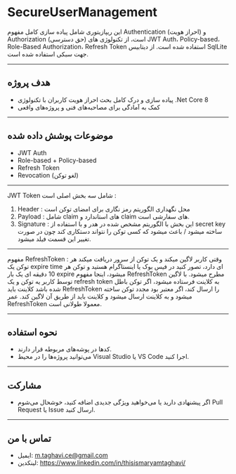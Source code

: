 # SecureUserManagement

این ریپازیتوری شامل پیاده سازی کامل مفهوم Authentication (احراز هویت) و Authorization (حق دسترسی) است، از تکنولوژی های JWT Auth، Policy-based، Role-Based Authorization، Refresh Token استفاده شده است.
از دیتابیس SqlLite جهت سبکی استفاده شده است.

---

## هدف پروژه

- پیاده سازی و درک کامل بحث احراز هویت کاربران با تکنولوژی .Net Core 8  
- کمک به آمادگی برای مصاحبه‌های فنی و پروژه‌های واقعی

---

## موضوعات پوشش داده شده
- JWT Auth 
- Role-based + Policy-based  
- Refresh Token
- Revocation (لغو توکن)

---

JWT Token شامل سه بخش اصلی است :
1) Header : محل نگهداری الگوریتم رمز نگاری برای امضای توکن است
2) Payload : شامل claim های استاندارد و claim های سفارشی است.
3) Signature : این بخش با الگوریتم مشخص شده در هدر و با استفاده از secret key ساخته میشود / باعث میشود که کسی توکن را نتواند دستکاری کند چون در صورت تغییر این قسمت فیلد میشود.

---
مفهوم RefreshToken :
وقتی کاربر لاگین میکند و یک توکن از سرور دریافت میکند هر توکن یک expire time ای دارد، تصور کنید در فیس بوک یا اینستاگرام هستید و توکن هر 10 دقیقه ای یک بار expire میشود، اینجا مفهوم RefreshToken مطرح میشود. با لاگین توسط کاربر یه توکن و یک refresh token به کلاینت فرستاده میشود، اگر توکن باطل شده باشد کلاینت باید RefreshToken را ارسال کند، اگر معتبر بود مجدد توکن ساخته میشود و به کلاینت ارسال میشود و کلاینت باید از طریق آن لاگین کند. عمر RefreshToken معمولا طولانی است.

---

## نحوه استفاده

- کدها در پوشه‌های مربوطه قرار دارند.  
- می‌توانید پروژه‌ها را در محیط Visual Studio یا VS Code اجرا کنید.

---

## مشارکت

- اگر پیشنهادی دارید یا می‌خواهید ویژگی جدیدی اضافه کنید، خوشحال می‌شوم Pull Request یا Issue ارسال کنید.

---

## تماس با من

- ایمیل: m.taghavi.ce@gmail.com 
- لینکدین: https://www.linkedin.com/in/thisismaryamtaghavi/
